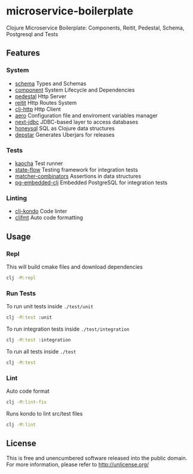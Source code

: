 # microservice-boilerplate
Clojure Microservice Boilerplate: Components, Reitit, Pedestal, Schema, Postgresql and Tests

## Features

### System
- [schema](https://github.com/plumatic/schema) Types and Schemas
- [component](https://github.com/stuartsierra/component) System Lifecycle and Dependencies
- [pedestal](https://github.com/pedestal/pedestal) Http Server
- [reitit](https://github.com/metosin/reitit) Http Routes System 
- [clj-http](https://github.com/dakrone/clj-http) Http Client
- [aero](https://github.com/juxt/aero) Configuration file and enviroment variables manager
- [next-jdbc](https://github.com/seancorfield/next-jdbc) JDBC-based layer to access databases
- [honeysql](https://github.com/seancorfield/honeysql) SQL as Clojure data structures
- [depstar](https://github.com/seancorfield/depstar) Generates Uberjars for releases

### Tests
- [kaocha](https://github.com/lambdaisland/kaocha) Test runner
- [state-flow](https://github.com/nubank/state-flow) Testing framework for integration tests
- [matcher-combinators](https://github.com/nubank/matcher-combinators) Assertions in data structures
- [pg-embedded-clj](https://github.com/Bigsy/pg-embedded-clj) Embedded PostgreSQL for integration tests

### Linting
- [clj-kondo](https://github.com/clj-kondo/clj-kondo) Code linter
- [cljfmt](https://github.com/weavejester/cljfmt) Auto code formatting

## Usage

### Repl
This will build cmake files and download dependencies
```bash
clj -M:repl
```
### Run Tests
To run unit tests inside `./test/unit`
```bash
clj -M:test :unit
```
To run integration tests inside `./test/integration`
```bash
clj -M:test :integration
```
To run all tests inside `./test`
```bash
clj -M:test
```

### Lint
Auto code format
```bash
clj -M:lint-fix
```
Runs kondo to lint src/test files
```bash
clj -M:lint
```

## License
This is free and unencumbered software released into the public domain.  
For more information, please refer to <http://unlicense.org/>
